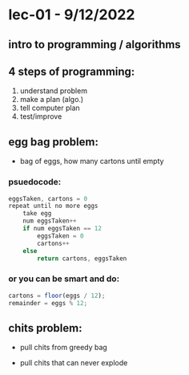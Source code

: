 # lec-01 - 9/12/2022
## intro to programming / algorithms

## 4 steps of programming:

1. understand problem
2. make a plan (algo.)
3. tell computer plan
4. test/improve

## egg bag problem:

- bag of eggs, how many cartons until empty

### psuedocode:

```js
eggsTaken, cartons = 0
repeat until no more eggs
    take egg
    num eggsTaken++
    if num eggsTaken == 12
        eggsTaken = 0
        cartons++
    else
        return cartons, eggsTaken
```

### or you can be smart and do:

```js
cartons = floor(eggs / 12);
remainder = eggs % 12;
```

## chits problem:

- pull chits from greedy bag

- pull chits that can never explode
